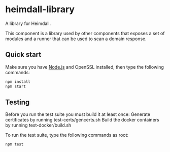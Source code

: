 # heimdall-library
A library for Heimdall.

This component is a library used by other components that exposes a set of modules and a runner that can be used to scan a domain response.

## Quick start

Make sure you have [Node.js](https://nodejs.org) and OpenSSL installed, then type the following commands:
```bash
npm install
npm start
```

## Testing
Before you run the test suite you must build it at least once:
Generate certificates by running test-certs/gencerts.sh
Build the docker containers by running test-docker/build.sh

To run the test suite, type the following commands as root:
```bash
npm test
```
